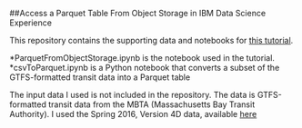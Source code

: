 ##Access a Parquet Table From Object Storage in IBM Data Science Experience

This repository contains the supporting data and notebooks for [this tutorial](https://medium.com/@adamj9431/upload-files-to-ibm-data-science-experience-using-the-command-line-bb482fae1d73#.1z6ph8kag).

*ParquetFromObjectStorage.ipynb is the notebook used in the tutorial.
*csvToParquet.ipynb is a Python notebook that converts a subset of the GTFS-formatted transit data into a Parquet table

The input data I used is not included in the repository. The data is GTFS-formatted transit data from the MBTA (Massachusetts Bay Transit Authority). I used the Spring 2016, Version 4D data, available [here](http://transitfeeds.com/p/mbta/64/20160519)